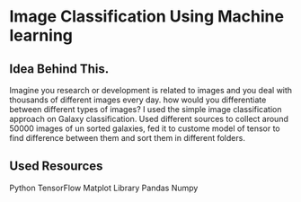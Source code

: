 # Image Classification Using Machine learning

## Idea Behind This.
Imagine you research or development is related to images and you deal with thousands of different images every day. how would you differentiate between different types of images?
I used the simple image classification approach on Galaxy classification. Used different sources to collect around 50000 images of un sorted galaxies, fed it to custome model of 
tensor to find difference between them and sort them in different folders.

## Used Resources
 Python
 TensorFlow
 Matplot Library
 Pandas
 Numpy
 
